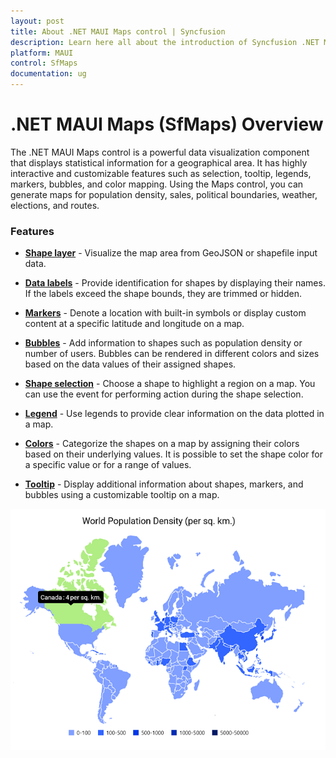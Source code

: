 ```yaml
---
layout: post
title: About .NET MAUI Maps control | Syncfusion 
description: Learn here all about the introduction of Syncfusion .NET MAUI Maps (SfMaps) control, its features, and more.
platform: MAUI
control: SfMaps
documentation: ug
---
```


# .NET MAUI Maps (SfMaps) Overview

The .NET MAUI Maps control is a powerful data visualization component that displays statistical information for a geographical area. It has highly interactive and customizable features such as selection, tooltip, legends, markers, bubbles, and color mapping. Using the Maps control, you can generate maps for population density, sales, political boundaries, weather, elections, and routes.

### Features

* **[Shape layer](https://help.syncfusion.com/maui/maps/getting-started#add-shape-layer-maps-elements)** - Visualize the map area from GeoJSON or shapefile input data.

* **[Data labels](https://help.syncfusion.com/maui/maps/data-labels)** - Provide identification for shapes by displaying their names. If the labels exceed the shape bounds, they are trimmed or hidden.

* **[Markers](https://help.syncfusion.com/maui/maps/markers)** - Denote a location with built-in symbols or display custom content at a specific latitude and longitude on a map.

* **[Bubbles](https://help.syncfusion.com/maui/maps/bubble)** - Add information to shapes such as population density or number of users. Bubbles can be rendered in different colors and sizes based on the data values of their assigned shapes.

* **[Shape selection](https://help.syncfusion.com/maui/maps/selection)** - Choose a shape to highlight a region on a map. You can use the event for performing action during the shape selection.

* **[Legend](https://help.syncfusion.com/maui/maps/legend)** -  Use legends to provide clear information on the data plotted in a map.

* **[Colors](https://help.syncfusion.com/maui/maps/shape)** - Categorize the shapes on a map by assigning their colors based on their underlying values. It is possible to set the shape color for a specific value or for a range of values.

* **[Tooltip](https://help.syncfusion.com/maui/maps/tooltip)** - Display additional information about shapes, markers, and bubbles using a customizable tooltip on a map.

![Maps layer overview](images/overview/maui_maps.png)